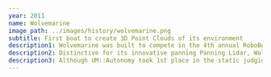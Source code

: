 ```yaml
---
year: 2011
name: Wolvemarine
image_path: ../images/history/wolvemarine.png
subtitle: First boat to create 3D Point Clouds of its environment
description1: Wolvemarine was built to compete in the 4th annual RoboBoat competition.
description2: Distinctive for its innovative panning Panning Lidar, Wolvemarine was the first boat in competition history to create 3D Point Clouds of its environment. Wolvemarine also featured a new Hull shape that allowed for greater speed through the water.
description3: Although UM::Autonomy took 1st place in the static judging portion of the competition we experienced several technical issues, causing us to do very poorly during the rest of the competition. However, the team did receive the “Edge of the Envelope” award for the major technological advances that were developed.
---
```

